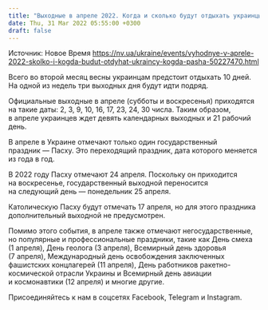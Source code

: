 ```yaml
---
title: "Выходные в апреле 2022. Когда и сколько будут отдыхать украинцы"
date: Thu, 31 Mar 2022 05:55:00 +0300
draft: false
---
```

Источник: Новое Время https://nv.ua/ukraine/events/vyhodnye-v-aprele-2022-skolko-i-kogda-budut-otdyhat-ukraincy-kogda-pasha-50227470.html


 Всего во второй месяц весны украинцам предстоит отдыхать 10 дней. На одной из недель три выходных дня будут идти подряд.

 Официальные выходные в апреле (субботы и воскресенья) приходятся на такие даты: 2, 3, 9, 10, 16, 17, 23, 24, 30 числа. Таким образом, в апреле украинцев ждет девять календарных выходных и 21 рабочий день.

 В апреле в Украине отмечают только один государственный праздник — Пасху. Это переходящий праздник, дата которого меняется из года в год.

В 2022 году Пасху отмечают 24 апреля. Поскольку он приходится на воскресенье, государственный выходной переносится на следующий день — понедельник 25 апреля.

Католическую Пасху будут отмечать 17 апреля, но для этого праздника дополнительный выходной не предусмотрен.

Помимо этого события, в апреле также отмечают негосударственные, но популярные и профессиональные праздники, такие как День смеха (1 апреля), День геолога (3 апреля), Всемирный день здоровья (7 апреля), Международный день освобождения заключенных фашистских концлагерей (11 апреля), День работников ракетно-космической отрасли Украины и Всемирный день авиации и космонавтики (12 апреля) и многие другие.

Присоединяйтесь к нам в соцсетях Facebook, Telegram и Instagram.
